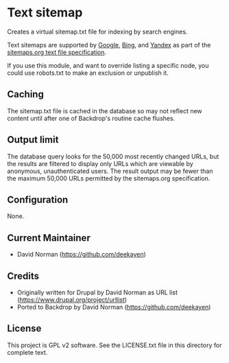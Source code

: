 Text sitemap
============

Creates a virtual sitemap.txt file for indexing by search engines.

Text sitemaps are supported by [Google](https://support.google.com/webmasters/answer/183668?hl=en), [Bing](https://www.bing.com/webmaster/help/how-to-submit-sitemaps-82a15bd4), and [Yandex](https://yandex.com/support/webmaster/indexing-options/sitemap.xml) as part of the [sitemaps.org text file specification](http://www.sitemaps.org/protocol.html).

If you use this module, and want to override listing a specific node, you could use robots.txt to make an exclusion or unpublish it.

Caching
-------

The sitemap.txt file is cached in the database so may not reflect new content until after one of Backdrop's routine cache flushes.

Output limit
------------

The database query looks for the 50,000 most recently changed URLs, but the results are filtered to display only URLs which are viewable by anonymous, unauthenticated users. The result output may be fewer than the maximum 50,000 URLs permitted by the sitemaps.org specification.

Configuration
-------------

None.

Current Maintainer
------------------

- David Norman (https://github.com/deekayen)

Credits
-----------

- Originally written for Drupal by David Norman as URL list
  (https://www.drupal.org/project/urllist)
- Ported to Backdrop by David Norman (https://github.com/deekayen)

License
-------

This project is GPL v2 software. See the LICENSE.txt file in this directory for
complete text.
